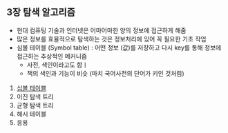 ## 3장 탐색 알고리즘

- 현대 컴퓨팅 기술과 인터넷은 어마어마한 양의 정보에 접근하게 해줌
- 많은 정보를 효율적으로 탐색하는 것은 정보처리에 있어 꼭 필요한 기초 작업
- 심볼 테이블 (Symbol table) : 어떤 정보 (값)를 저장하고 다시 key를 통해 정보에 접근하는 추상적인 메커니즘
    - 사전, 색인이라고도 함ㅣ
    - 책의 색인과 기능이 비슷 (마치 국어사전의 단어가 키인 것처럼)

1. [심볼 테이블](1_심볼_테이블.md)
2. 이진 탐색 트리
3. 균형 탐색 트리
4. 해시 테이블
5. 응용